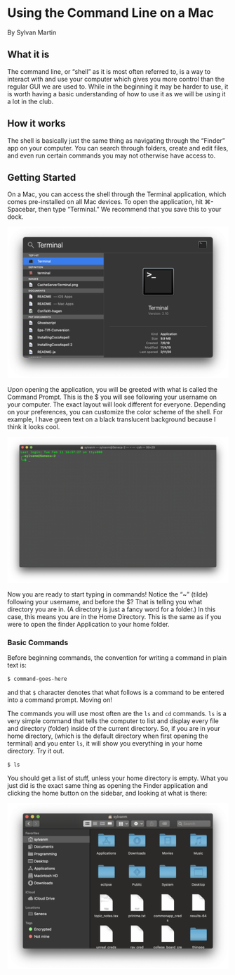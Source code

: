 # Using the Command Line on a Mac

By Sylvan Martin

## What it is

The command line, or “shell” as it is most often referred to, is a way to interact with and use your computer which gives you more control than the regular GUI we are used to. While in the beginning it may be harder to use, it is worth having a basic understanding of how to use it as we will be using it a lot in the club.

## How it works

The shell is basically just the same thing as navigating through the “Finder” app on your computer. You can search through folders, create and edit files, and even run certain commands you may not otherwise have access to.

## Getting Started

On a Mac, you can access the shell through the Terminal application, which comes pre-installed on all Mac devices. To open the application, hit ⌘-Spacebar, then type “Terminal.” We recommend that you save this to your dock.

![Opening Terminal](search.png)

Upon opening the application, you will be greeted with what is called the Command Prompt. This is the $ you will see following your username on your computer. The exact layout will look different for everyone. Depending on your preferences, you can customize the color scheme of the shell. For example, I have green text on a black translucent background because I think it looks cool.

![Terminal Prompt](prompt.png)

Now you are ready to start typing in commands! Notice the “~” (tilde) following your username, and before the $? That is telling you what directory you are in. (A directory is just a fancy word for a folder.) In this case, this means you are in the Home Directory. This is the same as if you were to open the finder Application to your home folder.

### Basic Commands

Before beginning commands, the convention for writing a command in plain text is:

```bash
$ command-goes-here
```

and that `$` character denotes that what follows is a command to be entered into a command prompt.
Moving on!

The commands you will use most often are the `ls` and `cd` commands. `ls` is a very simple command that tells the computer to list and display every file and directory (folder) inside of the current directory. So, if you are in your home directory, (which is the default directory when first opening the terminal) and you enter `ls`, it will show you everything in your home directory. Try it out.

```bash
$ ls
```

You should get a list of stuff, unless your home directory is empty. What you just did is the exact same thing as opening the Finder application and clicking the home button on the sidebar, and looking at what is there:

![Home directory in Finder](finder_home.png)
